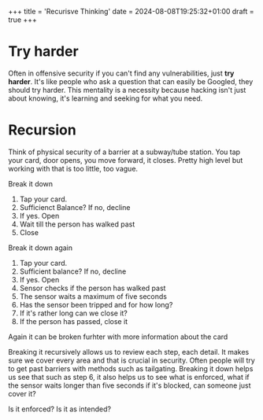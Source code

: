 +++
title = 'Recurisve Thinking'
date = 2024-08-08T19:25:32+01:00
draft = true
+++

# Try harder
Often in offensive security if you can't find any vulnerabilities, just **try harder**. It's like people who ask a question that can easily be Googled, they should try harder.
This mentality is a necessity because hacking isn't just about knowing, it's learning and seeking for what you need. 

# Recursion
Think of physical security of a barrier at a subway/tube station. You tap your card, door opens, you move forward, it closes.
Pretty high level but working with that is too little, too vague.

Break it down

1. Tap your card.
2. Sufficienct Balance? If no, decline
3. If yes. Open
4. Wait till the person has walked past
5. Close

Break it down again

1. Tap your card.
2. Sufficient balance? If no, decline
3. If yes. Open
4. Sensor checks if the person has walked past
5. The sensor waits a maximum of five seconds
6. Has the sensor been tripped and for how long?
7. If it's rather long can we close it?
8. If the person has passed, close it


Again it can be broken furhter with more information about the card

Breaking it recursively allows us to review each step, each detail. It makes sure we cover every area and that is crucial in security. Often people will try to get past barriers with methods such as tailgating. Breaking it down helps us see that such as step 6, it also helps us to see what is enforced, what if the sensor waits longer than five seconds if it's blocked, can someone just cover it?

Is it enforced?
Is it as intended?